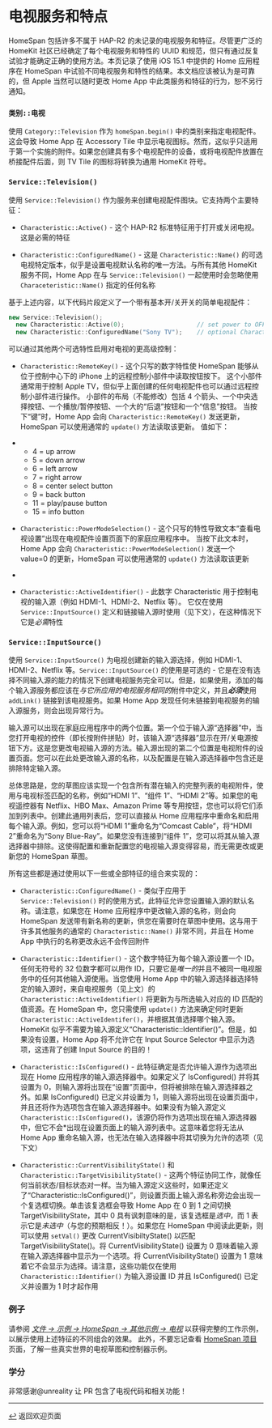 # 电视服务和特点

HomeSpan 包括许多不属于 HAP-R2 的未记录的电视服务和特征。尽管更广泛的 HomeKit 社区已经确定了每个电视服务和特性的 UUID 和规范，但只有通过反复试验才能确定正确的使用方法。本页记录了使用 iOS 15.1 中提供的 Home 应用程序在 HomeSpan 中试验不同电视服务和特性的结果。本文档应该被认为是可靠的，但 Apple 当然可以随时更改 Home App 中此类服务和特征的行为，恕不另行通知。

### `类别::电视`

使用 `Category::Television` 作为 `homeSpan.begin()` 中的类别来指定电视配件。这会导致 Home App 在 Accessory Tile 中显示电视图标。然而，这似乎只适用于第一个实施的附件。如果您创建具有多个电视配件的设备，或将电视配件放置在桥接配件后面，则 TV Tile 的图标将转换为通用 HomeKit 符号。

### `Service::Television()`

使用 `Service::Television()` 作为服务来创建电视配件图块。它支持两个主要特征：

* `Characteristic::Active()` - 这个 HAP-R2 标准特征用于打开或关闭电视。这是必需的特征

* `Characteristic::ConfiguredName()` - 这是 `Characteristic::Name()` 的可选电视特定版本，似乎是设置电视默认名称的唯一方法。与所有其他 HomeKit 服务不同，Home App 在与 `Service::Television()` 一起使用时会忽略使用 `Characeteristic::Name()` 指定的任何名称

基于上述内容，以下代码片段定义了一个带有基本开/关开关的简单电视配件：

```C++
new Service::Television();
  new Characteristic::Active(0);                    // set power to OFF at start-up
  new Characteristic::ConfiguredName("Sony TV");    // optional Characteristic to set name of TV
```
可以通过其他两个可选特性启用对电视的更高级控制：

* `Characteristic::RemoteKey()` - 这个只写的数字特性使 HomeSpan 能够从位于控制中心下的 iPhone 上的远程控制小部件中读取按钮按下。 这个小部件通常用于控制 Apple TV，但似乎上面创建的任何电视配件也可以通过远程控制小部件进行操作。 小部件的布局（不能修改）包括 4 个箭头、一个中央选择按钮、一个播放/暂停按钮、一个大的“后退”按钮和一个“信息”按钮。 当按下“键”时，Home App 会向 `Characteristic::RemoteKey()` 发送更新，HomeSpan 可以使用通常的 `update()` 方法读取该更新。 值如下：
* 
  * 4 = up arrow  
  * 5 = down arrow
  * 6 = left arrow
  * 7 = right arrow
  * 8 = center select button
  * 9 = back button
  * 11 = play/pause button
  * 15 = info button
  
* `Characteristic::PowerModeSelection()` - 这个只写的特性导致文本“查看电视设置”出现在电视配件设置页面下的家庭应用程序中。 当按下此文本时，Home App 会向 `Characteristic::PowerModeSelection()` 发送一个 value=0 的更新，HomeSpan 可以使用通常的 `update()` 方法读取该更新
* 
* `Characteristic::ActiveIdentifier()` - 此数字 Characteristic 用于控制电视的输入源（例如 HDMI-1、HDMI-2、Netflix 等）。 它仅在使用 `Service::InputSource()` 定义和链接输入源时使用（见下文），在这种情况下它是*必需*特性

### `Service::InputSource()`

使用 `Service::InputSource()` 为电视创建新的输入源选择，例如 HDMI-1、HDMI-2、Netflix 等。`Service::InputSource()` 的使用是可选的 - 它是在没有选择不同输入源的能力的情况下创建电视服务完全可以。但是，如果使用，添加的每个输入源服务都应该在*与它所应用的电视服务相同的*附件中定义，并且***必须***使用 `addLink()` 链接到该电视服务。如果 Home App 发现任何未链接到电视服务的输入源服务，则会出现异常行为。

输入源可以出现在家庭应用程序中的两个位置。第一个位于输入源“选择器”中，当您打开电视的控件（即长按附件拼贴）时，该输入源“选择器”显示在开/关电源按钮下方。这是您更改电视输入源的方法。输入源出现的第二个位置是电视附件的设置页面。您可以在此处更改输入源的名称，以及配置是在输入源选择器中包含还是排除特定输入源。

总体思路是，您的草图应该实现一个包含所有潜在输入的完整列表的电视附件，使用与电视标签匹配的名称，例如“HDMI 1”、“组件 1”、“HDMI 2”等。如果您的电视遥控器有 Netflix、HBO Max、Amazon Prime 等专用按钮，您也可以将它们添加到列表中。创建此通用列表后，您可以直接从 Home 应用程序中重命名和启用每个输入源。例如，您可以将“HDMI 1”重命名为“Comcast Cable”，将“HDMI 2”重命名为“Sony Blue-Ray”。如果您没有连接到“组件 1”，您可以将其从输入源选择器中排除。这使得配置和重新配置您的电视输入源变得容易，而无需更改或更新您的 HomeSpan 草图。

所有这些都是通过使用以下一些或全部特征的组合来实现的：

* `Characteristic::ConfiguredName()` - 类似于应用于 `Service::Television()` 时的使用方式，此特征允许您设置输入源的默认名称。请注意，如果您在 Home 应用程序中更改输入源的名称，则会向 HomeSpan 发送带有新名称的更新，供您在需要时在草图中使用。这与用于许多其他服务的通常的 `Characteristic::Name()` 非常不同，并且在 Home App 中执行的名称更改永远不会传回附件

* `Characteristic::Identifier()` - 这个数字特征为每个输入源设置一个 ID。任何无符号的 32 位数字都可以用作 ID，只要它是*唯一的*并且不被同一电视服务中的任何其他输入源使用。当您使用 Home App 中的输入源选择器选择特定的输入源时，来自电视服务（见上文）的 `Characteristic::ActiveIdentifier()` 将更新为与所选输入对应的 ID 匹配的值资源。在 HomeSpan 中，您只需使用 `update()` 方法来确定何时更新 `Characteristic::ActiveIdentifer()`，并根据其值选择哪个输入源。 HomeKit 似乎不需要为输入源定义“Characteristic::Identifier()”。但是，如果没有设置，Home App 将不允许它在 Input Source Selector 中显示为选项，这违背了创建 Input Source 的目的！

* `Characteristic::IsConfigured()` - 此特征确定是否允许输入源作为选项出现在 Home 应用程序的输入源选择器中。如果定义了 IsConfigured() 并将其设置为 0，则输入源将出现在“设置”页面中，但将被排除在输入源选择器之外。如果 IsConfigured() 已定义并设置为 1，则输入源将出现在设置页面中，并且还将作为选项包含在输入源选择器中。如果没有为输入源定义 `Characteristic::IsConfigured()`，该源仍将作为选项出现在输入源选择器中，但它不会*出现在设置页面上的输入源列表中。这意味着您将无法从 Home App 重命名输入源，也无法在输入选择器中将其切换为允许的选项（见下文）

* `Characteristic::CurrentVisibilityState()` 和 `Characteristic::TargetVisibilityState()` - 这两个特征协同工作，就像任何当前状态/目标状态对一样。当为输入源定义这些时，如果还定义了“Characteristic::IsConfigured()”，则设置页面上输入源名称旁边会出现一个复选框切换。单击该复选框会导致 Home App 在 0 到 1 之间切换 TargetVisibilityState，其中 0 具有讽刺意味的是，该复选框是*选中*，而 1 表示它是*未选中*（与您的预期相反！）。如果您在 HomeSpan 中阅读此更新，则可以使用 `setVal()` 更改 CurrentVisibiltyState() 以匹配 TargetVisibilityState()。将 CurrentVisibilityState() 设置为 0 意味着输入源在输入源选择器中显示为一个选项。将 CurrentVisibilityState() 设置为 1 意味着它不会显示为选择。请注意，这些功能仅在使用 `Characteristic::Identifier()` 为输入源设置 ID 并且 IsConfigured() 已定义并设置为 1 时才起作用

### 例子

请参阅 [*文件 → 示例 → HomeSpan → 其他示例 → 电视*](../Other%20Examples/Television) 以获得完整的工作示例，以展示使用上述特征的不同组合的效果。 此外，不要忘记查看 [HomeSpan 项目](https://github.com/topics/homespan) 页面，了解一些真实世界的电视草图和控制器示例。


### 学分

非常感谢@unreality 让 PR 包含了电视代码和相关功能！





---

[↩️](README.md) 返回欢迎页面
